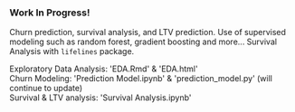 ### Work In Progress!
Churn prediction, survival analysis, and LTV prediction.
Use of supervised modeling such as random forest, gradient boosting and more...
Survival Analysis with `lifelines` package.
<br>

Exploratory Data Analysis: 'EDA.Rmd' & 'EDA.html'
<br>
Churn Modeling: 'Prediction Model.ipynb' & 'prediction_model.py' (will continue to update)
<br>
Survival & LTV analysis: 'Survival Analysis.ipynb'

